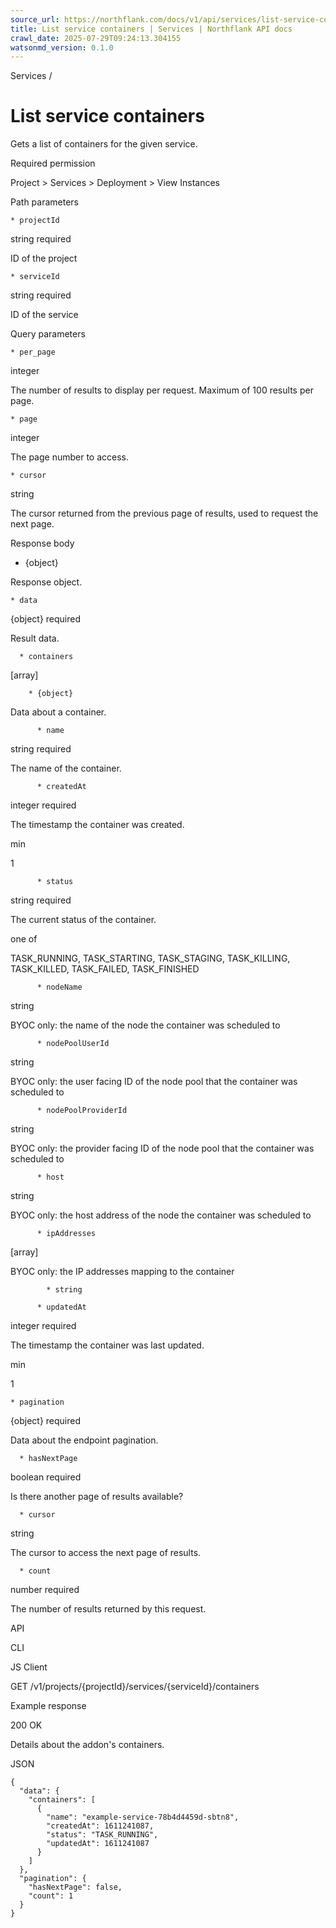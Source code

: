 ```yaml
---
source_url: https://northflank.com/docs/v1/api/services/list-service-containers
title: List service containers | Services | Northflank API docs
crawl_date: 2025-07-29T09:24:13.304155
watsonmd_version: 0.1.0
---
```


Services / 

# List service containers

Gets a list of containers for the given service.

Required permission

Project > Services > Deployment > View Instances

Path parameters

    * projectId

string required

ID of the project

    * serviceId

string required

ID of the service




Query parameters

    * per_page

integer

The number of results to display per request. Maximum of 100 results per page.

    * page

integer

The page number to access.

    * cursor

string

The cursor returned from the previous page of results, used to request the next page.




Response body

  * {object}

Response object.

    * data

{object} required

Result data.

      * containers

[array]

        * {object}

Data about a container.

          * name

string required

The name of the container.

          * createdAt

integer required

The timestamp the container was created.

min

1

          * status

string required

The current status of the container.

one of

TASK_RUNNING, TASK_STARTING, TASK_STAGING, TASK_KILLING, TASK_KILLED, TASK_FAILED, TASK_FINISHED

          * nodeName

string

BYOC only: the name of the node the container was scheduled to

          * nodePoolUserId

string

BYOC only: the user facing ID of the node pool that the container was scheduled to

          * nodePoolProviderId

string

BYOC only: the provider facing ID of the node pool that the container was scheduled to

          * host

string

BYOC only: the host address of the node the container was scheduled to

          * ipAddresses

[array]

BYOC only: the IP addresses mapping to the container

            * string

          * updatedAt

integer required

The timestamp the container was last updated.

min

1

    * pagination

{object} required

Data about the endpoint pagination.

      * hasNextPage

boolean required

Is there another page of results available?

      * cursor

string

The cursor to access the next page of results.

      * count

number required

The number of results returned by this request.




API

CLI

JS Client

GET /v1/projects/{projectId}/services/{serviceId}/containers

Example response

200 OK

Details about the addon's containers.

JSON
    
    
    {
      "data": {
        "containers": [
          {
            "name": "example-service-78b4d4459d-sbtn8",
            "createdAt": 1611241087,
            "status": "TASK_RUNNING",
            "updatedAt": 1611241087
          }
        ]
      },
      "pagination": {
        "hasNextPage": false,
        "count": 1
      }
    }